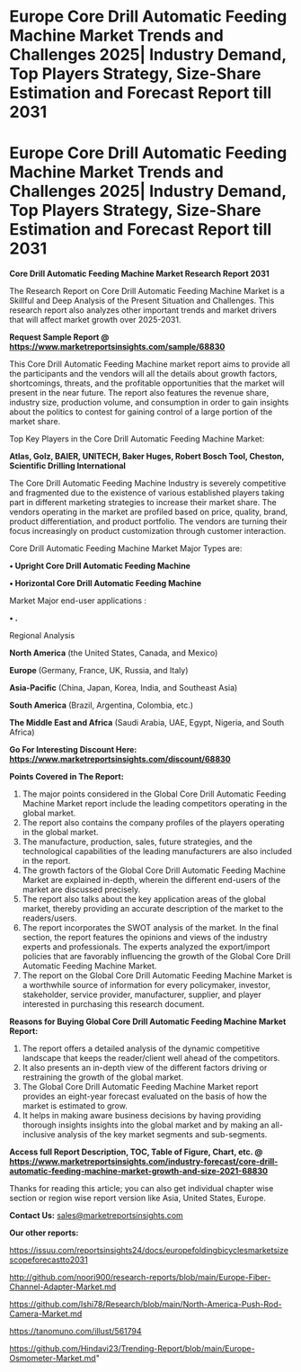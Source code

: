 # Europe Core Drill Automatic Feeding Machine Market Trends and Challenges 2025| Industry Demand, Top Players Strategy, Size-Share Estimation and Forecast Report till 2031
# Europe Core Drill Automatic Feeding Machine Market Trends and Challenges 2025| Industry Demand, Top Players Strategy, Size-Share Estimation and Forecast Report till 2031
<strong>Core Drill Automatic Feeding Machine Market Research Report 2031</strong>

The Research Report on Core Drill Automatic Feeding Machine Market is a Skillful and Deep Analysis of the Present Situation and Challenges. This research report also analyzes other important trends and market drivers that will affect market growth over 2025-2031.

<strong>Request Sample Report @ <a href=https://www.marketreportsinsights.com/sample/68830>https://www.marketreportsinsights.com/sample/68830</a></strong>

This Core Drill Automatic Feeding Machine market report aims to provide all the participants and the vendors will all the details about growth factors, shortcomings, threats, and the profitable opportunities that the market will present in the near future. The report also features the revenue share, industry size, production volume, and consumption in order to gain insights about the politics to contest for gaining control of a large portion of the market share.

Top Key Players in the Core Drill Automatic Feeding Machine Market:

<strong>Atlas, Golz, BAIER, UNITECH, Baker Huges, Robert Bosch Tool, Cheston, Scientific Drilling International</strong>

The Core Drill Automatic Feeding Machine Industry is severely competitive and fragmented due to the existence of various established players taking part in different marketing strategies to increase their market share. The vendors operating in the market are profiled based on price, quality, brand, product differentiation, and product portfolio. The vendors are turning their focus increasingly on product customization through customer interaction.

Core Drill Automatic Feeding Machine Market Major Types are:

<strong>• Upright Core Drill Automatic Feeding Machine

• Horizontal Core Drill Automatic Feeding Machine</strong>

Market Major end-user applications :

<strong>• .</strong>

Regional Analysis

</u><strong><b>North America</b></strong> (the United States, Canada, and Mexico)

<strong><b>Europe </b></strong>(Germany, France, UK, Russia, and Italy)

<strong><b>Asia-Pacific</b></strong> (China, Japan, Korea, India, and Southeast Asia)

<strong><b>South America</b></strong> (Brazil, Argentina, Colombia, etc.)

<strong><b>The Middle East and Africa</b></strong> (Saudi Arabia, UAE, Egypt, Nigeria, and South Africa)

<strong>Go For Interesting Discount Here: <a href=https://www.marketreportsinsights.com/discount/68830>https://www.marketreportsinsights.com/discount/68830</a></strong>

<strong>Points Covered in The Report:</strong>
<ol>
  <li>The major points considered in the Global Core Drill Automatic Feeding Machine Market report include the leading competitors operating in the global market.</li>
  <li>The report also contains the company profiles of the players operating in the global market.</li>
  <li>The manufacture, production, sales, future strategies, and the technological capabilities of the leading manufacturers are also included in the report.</li>
  <li>The growth factors of the Global Core Drill Automatic Feeding Machine Market are explained in-depth, wherein the different end-users of the market are discussed precisely.</li>
  <li>The report also talks about the key application areas of the global market, thereby providing an accurate description of the market to the readers/users.</li>
  <li>The report incorporates the SWOT analysis of the market. In the final section, the report features the opinions and views of the industry experts and professionals. The experts analyzed the export/import policies that are favorably influencing the growth of the Global Core Drill Automatic Feeding Machine Market.</li>
  <li>The report on the Global Core Drill Automatic Feeding Machine Market is a worthwhile source of information for every policymaker, investor, stakeholder, service provider, manufacturer, supplier, and player interested in purchasing this research document.</li>
</ol>
<strong>Reasons for Buying Global Core Drill Automatic Feeding Machine Market Report:</strong>

<ol>
  <li>The report offers a detailed analysis of the dynamic competitive landscape that keeps the reader/client well ahead of the competitors.</li>
  <li>It also presents an in-depth view of the different factors driving or restraining the growth of the global market.</li>
  <li>The Global Core Drill Automatic Feeding Machine Market report provides an eight-year forecast evaluated on the basis of how the market is estimated to grow.</li>
  <li>It helps in making aware business decisions by having providing thorough insights insights into the global market and by making an all-inclusive analysis of the key market segments and sub-segments.</li>
</ol>
<strong>Access full Report Description, TOC, Table of Figure, Chart, etc. @ <a href=https://www.marketreportsinsights.com/industry-forecast/core-drill-automatic-feeding-machine-market-growth-and-size-2021-68830>https://www.marketreportsinsights.com/industry-forecast/core-drill-automatic-feeding-machine-market-growth-and-size-2021-68830</a></strong>


Thanks for reading this article; you can also get individual chapter wise section or region wise report version like Asia, United States, Europe.

<strong>Contact Us:</strong>
sales@marketreportsinsights.com

<strong>Our other reports:</strong>

<a href=https://issuu.com/reportsinsights24/docs/europefoldingbicyclesmarketsizescopeforecastto2031>https://issuu.com/reportsinsights24/docs/europefoldingbicyclesmarketsizescopeforecastto2031</a>

<a href=http://github.com/noori900/research-reports/blob/main/Europe-Fiber-Channel-Adapter-Market.md>http://github.com/noori900/research-reports/blob/main/Europe-Fiber-Channel-Adapter-Market.md</a>

<a href=https://github.com/Ishi78/Research/blob/main/North-America-Push-Rod-Camera-Market.md>https://github.com/Ishi78/Research/blob/main/North-America-Push-Rod-Camera-Market.md</a>

<a href=https://tanomuno.com/illust/561794>https://tanomuno.com/illust/561794</a>

<a href=https://github.com/Hindavi23/Trending-Report/blob/main/Europe-Osmometer-Market.md>https://github.com/Hindavi23/Trending-Report/blob/main/Europe-Osmometer-Market.md</a>"
